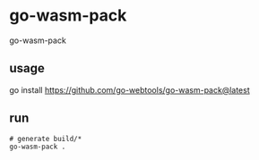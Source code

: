 # go-wasm-pack
go-wasm-pack

## usage
go install https://github.com/go-webtools/go-wasm-pack@latest

## run
```
# generate build/*
go-wasm-pack .
```
